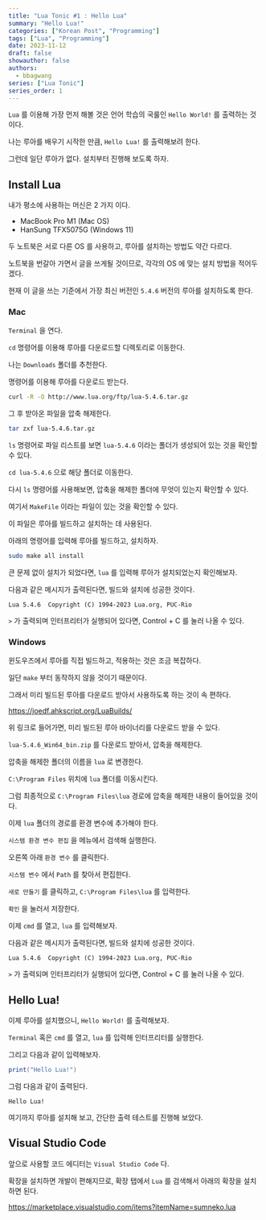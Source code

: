 ```yaml
---
title: "Lua Tonic #1 : Hello Lua"
summary: "Hello Lua!"
categories: ["Korean Post", "Programming"]
tags: ["Lua", "Programming"]
date: 2023-11-12
draft: false
showauthor: false
authors:
  - bbagwang
series: ["Lua Tonic"]
series_order: 1
---
```


`Lua` 를 이용해 가장 먼저 해볼 것은 언어 학습의 국룰인 `Hello World!` 를 출력하는 것이다.

나는 루아를 배우기 시작한 만큼, `Hello Lua!` 를 출력해보려 한다.

그런데 일단 루아가 없다. 설치부터 진행해 보도록 하자.

## Install Lua

내가 평소에 사용하는 머신은 2 가지 이다.

- MacBook Pro M1 (Mac OS)
- HanSung TFX5075G (Windows 11)

두 노트북은 서로 다른 OS 를 사용하고, 루아를 설치하는 방법도 약간 다르다.

노트북을 번갈아 가면서 글을 쓰게될 것이므로, 각각의 OS 에 맞는 설치 방법을 적어두겠다.

현재 이 글을 쓰는 기준에서 가장 최신 버전인 `5.4.6` 버전의 루아를 설치하도록 한다.

### Mac

`Terminal` 을 연다.

`cd` 명령어를 이용해 루아를 다운로드할 디렉토리로 이동한다.

나는 `Downloads` 폴더를 추천한다.

명령어를 이용해 루아를 다운로드 받는다.

```bash
curl -R -O http://www.lua.org/ftp/lua-5.4.6.tar.gz
```

그 후 받아온 파일을 압축 해제한다.

```bash
tar zxf lua-5.4.6.tar.gz
```

`ls` 명령어로 파일 리스트를 보면 `lua-5.4.6` 이라는 폴더가 생성되어 있는 것을 확인할 수 있다.

`cd lua-5.4.6` 으로 해당 폴더로 이동한다.

다시 `ls` 명령어를 사용해보면, 압축을 해제한 폴더에 무엇이 있는지 확인할 수 있다.

여기서 `MakeFile` 이라는 파일이 있는 것을 확인할 수 있다.

이 파일은 루아를 빌드하고 설치하는 데 사용된다.

아래의 명령어를 입력해 루아를 빌드하고, 설치하자.

```bash
sudo make all install
```

큰 문제 없이 설치가 되었다면, `lua` 를 입력해 루아가 설치되었는지 확인해보자.

다음과 같은 메시지가 출력된다면, 빌드와 설치에 성공한 것이다.

```
Lua 5.4.6  Copyright (C) 1994-2023 Lua.org, PUC-Rio
```

`>` 가 출력되며 인터프리터가 실행되어 있다면, Control + C 를 눌러 나올 수 있다.

### Windows

윈도우즈에서 루아를 직접 빌드하고, 적용하는 것은 조금 복잡하다.

일단 `make` 부터 동작하지 않을 것이기 때문이다.

그래서 미리 빌드된 루아를 다운로드 받아서 사용하도록 하는 것이 속 편하다.

https://joedf.ahkscript.org/LuaBuilds/

위 링크로 들어가면, 미리 빌드된 루아 바이너리를 다운로드 받을 수 있다.

`lua-5.4.6_Win64_bin.zip` 를 다운로드 받아서, 압축을 해제한다.

압축을 해제한 폴더의 이름을 `lua` 로 변경한다.

`C:\Program Files` 위치에 `lua` 폴더를 이동시킨다.

그럼 최종적으로 `C:\Program Files\lua` 경로에 압축을 해제한 내용이 들어있을 것이다.

이제 `lua` 폴더의 경로를 환경 변수에 추가해야 한다.

`시스템 환경 변수 편집` 을 메뉴에서 검색해 실행한다.

오른쪽 아래 `환경 변수` 를 클릭한다.

`시스템 변수` 에서 `Path` 를 찾아서 편집한다.

`새로 만들기` 를 클릭하고, `C:\Program Files\lua` 를 입력한다.

`확인` 을 눌러서 저장한다.

이제 `cmd` 를 열고, `lua` 를 입력해보자.

다음과 같은 메시지가 출력된다면, 빌드와 설치에 성공한 것이다.

```
Lua 5.4.6  Copyright (C) 1994-2023 Lua.org, PUC-Rio
```

`>` 가 출력되며 인터프리터가 실행되어 있다면, Control + C 를 눌러 나올 수 있다.

## Hello Lua!

이제 루아를 설치했으니, `Hello World!` 를 출력해보자.

`Terminal` 혹은 `cmd` 를 열고, `lua` 를 입력해 인터프리터를 실행한다.

그리고 다음과 같이 입력해보자.

```lua
print("Hello Lua!")
```

그럼 다음과 같이 출력된다.

```
Hello Lua!
```

여기까지 루아를 설치해 보고, 간단한 출력 테스트를 진행해 보았다.

## Visual Studio Code

앞으로 사용할 코드 에디터는 `Visual Studio Code` 다.

확장을 설치하면 개발이 편해지므로, 확장 탭에서 `Lua` 를 검색해서 아래의 확장을 설치하면 된다.

https://marketplace.visualstudio.com/items?itemName=sumneko.lua
